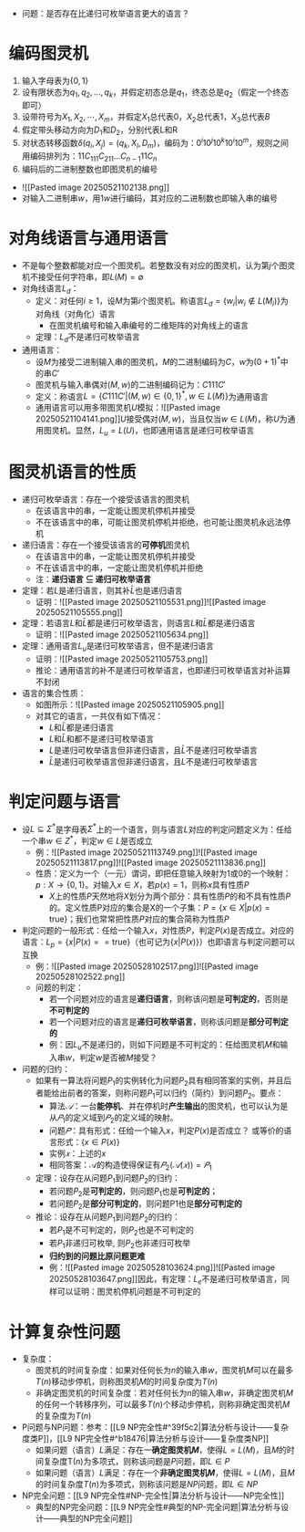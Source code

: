 - 问题：是否存在比递归可枚举语言更大的语言？
# 编码图灵机
1. 输入字母表为$\{0,1\}$
2. 设有限状态为$q_1,q_2,…,q_k$，并假定初态总是$q_1$，终态总是$q_2$（假定一个终态即可）
3. 设带符号为$X_1,X_2,\cdots,X_m$，并假定$X_1$总代表0，$X_2$总代表1，$X_3$总代表$B$
4. 假定带头移动方向为$D_1$和$D_2$，分别代表L和R
5. 对状态转移函数$\delta(q_i,X_j)=(q_k,X_l,D_m)$，编码为：$0^i10^j10^k10^i10^m$，规则之间用编码排列为：$11C_111C_211...C_{n-1}11C_n$
6. 编码后的二进制整数也即图灵机的编号
- ![[Pasted image 20250521102138.png]]
- 对输入二进制串$w$，用$1w$进行编码，其对应的二进制数也即输入串的编号
# 对角线语言与通用语言
- 不是每个整数都能对应一个图灵机。若整数没有对应的图灵机，认为第$j$个图灵机不接受任何字符串，即$L(M)=\emptyset$
- 对角线语言$L_d$：
	- 定义：对任何$i≥1$，设$M$为第$i$个图灵机。称语言$L_d=\{w_i|w_i\notin L(M_i)\}$为对角线（对角化）语言
		- 在图灵机编号和输入串编号的二维矩阵的对角线上的语言
	- 定理：$L_d$不是递归可枚举语言
- 通用语言：
	- 设$M$为接受二进制输入串的图灵机，$M$的二进制编码为$C$，$w$为$(0+1)^*$中的串$C'$
	- 图灵机与输入串偶对$(M,w)$的二进制编码记为：$C111C'$
	- 定义：称语言$L=\{C111C' |(M, w) ∈\{0,1\}^*,w\in L(M)\}$为通用语言
	- 通用语言可以用多带图灵机$U$模拟：![[Pasted image 20250521104141.png]]$U$接受偶对$(M,w)$，当且仅当$w\in L(M)$，称$U$为通用图灵机。显然，$L_u=L(U)$，也即通用语言是递归可枚举语言
# 图灵机语言的性质
- 递归可枚举语言：存在一个接受该语言的图灵机
	- 在该语言中的串，一定能让图灵机停机并接受
	- 不在该语言中的串，可能让图灵机停机并拒绝，也可能让图灵机永远法停机
- 递归语言：存在一个接受该语言的**可停机**图灵机
	- 在该语言中的串，一定能让图灵机停机并接受
	- 不在该语言中的串，一定能让图灵机停机并拒绝
	- 注：**递归语言 $\subseteq$ 递归可枚举语言**
- 定理：若$L$是递归语言，则其补$\bar{L}$也是递归语言
	- 证明：![[Pasted image 20250521105531.png]]![[Pasted image 20250521105555.png]]
- 定理：若语言$L$和$\bar L$都是递归可枚举语言，则语言$L$和$\bar L$都是递归语言
	- 证明：![[Pasted image 20250521105634.png]]
- 定理：通用语言$L_u$是递归可枚举语言，但不是递归语言
	- 证明：![[Pasted image 20250521105753.png]]
	- 推论：通用语言的补不是递归可枚举语言，也即递归可枚举语言对补运算不封闭
- 语言的集合性质：
	- 如图所示：![[Pasted image 20250521105905.png]]
	- 对其它的语言，一共仅有如下情况：
		- $L$和$\bar L$都是递归语言
		- $L$和$\bar L$和都不是递归可枚举语言
		- $L$是递归可枚举语言但非递归语言，且$\bar L$不是递归可枚举语言
		- $\bar L$是递归可枚举语言但非递归语言，且$L$不是递归可枚举语言
# 判定问题与语言
- 设$L\subseteq \Sigma^*$是字母表$\Sigma^*$上的一个语言，则与语言$L$对应的判定问题定义为：任给一个串$w∈Z^*$，判定$w∈L$是否成立
	- 例：![[Pasted image 20250521113749.png]]![[Pasted image 20250521113817.png]]![[Pasted image 20250521113836.png]]
	- 性质：定义为一个（一元）谓词，即把任意输入映射为1或0的一个映射：$p: X\rightarrow\{0,1\}$。对输入$x\in X$，若$p(x)=1$，则称$x$具有性质$P$
		- $X$上的性质$P$天然地将$X$划分为两个部分：具有性质$P$的和不具有性质$P$的。定义性质P对应的集合是X的一个子集：$P=\{x \in X |p(x) = \text{true}\}$；我们也常常把性质$P$对应的集合简称为性质$P$
- 判定问题的一般形式：任给一个输入$x$，对性质$P$，判定$P(x)$是否成立。对应的语言：$L_p= \{x | P(x) == \text{true}\}$（也可记为$\{x|P(x)\}$）也即语言与判定问题可以互换
	- 例：![[Pasted image 20250528102517.png]]![[Pasted image 20250528102522.png]]
	- 问题的判定：
		- 若一个问题对应的语言是**递归语言**，则称该问题是**可判定的**，否则是**不可判定的**
		- 若一个问题对应的语言是**递归可枚举语言**，则称该问题是**部分可判定的**
		- 例：因$L_u$不是递归的，则如下问题是不可判定的：任给图灵机$M$和输入串$w$，判定$w$是否被$M$接受？ 
- 问题的归约：
	- 如果有一算法将问题$P_1$的实例转化为问题$P_2$具有相同答案的实例，并且后者能给出前者的答案，则称问题$P_1$可以归约（简约）到问题$P_2$。要点：
		- 算法$𝒜$：一台**能停机**、并在停机时**产生输出**的图灵机，也可以认为是从$𝑃_1$的定义域到$𝑃_2$的定义域的映射。
		- 问题$𝑃$：具有形式：任给一个输入$x$，判定$P(x)$是否成立？ 或等价的语言形式：$\{ x\in P(x) \}$ 
		- 实例$𝑥$：上述的$x$ 
		- 相同答案：𝒜的构造使得保证有$𝑃_2( 𝒜 (𝑥) ) =𝑃_1$
	- 定理：设存在从问题$P_1$到问题$P_2$的归约：
		- 若问题$P_2$是**可判定的**，则问题$P_1$也是**可判定的**；
		- 若问题$P_2$是**部分可判定的**，则问题P1也是**部分可判定的**
	- 推论：设存在从问题$P_1$到问题$P_2$的归约：
		- 若$P_1$是不可判定的，则$P_2$也是不可判定的
		- 若$P_1$非递归可枚举, 则$P_2$也非递归可枚举
		- **归约到的问题比原问题更难**
		- 例：![[Pasted image 20250528103624.png]]![[Pasted image 20250528103647.png]]因此，有定理：$L_e$不是递归可枚举语言，同样可以证明：图灵机停机问题是不可判定的
# 计算复杂性问题
- 复杂度：
	- 图灵机的时间复杂度：如果对任何长为$n$的输入串$w$，图灵机$M$可以在最多$T(n)$移动步停机，则称图灵机$M$的时间复杂度为$T(n)$
	- 非确定图灵机的时间复杂度：若对任何长为$n$的输入串$w$，非确定图灵机$M$的任何一个转移序列，可以最多$T(n)$个移动步停机，则称非确定图灵机$M$的复杂度为$T(n)$
- P问题与NP问题：参考：[[L9 NP完全性#^39f5c2|算法分析与设计——复杂度类P]]，[[L9 NP完全性#^b18476|算法分析与设计——复杂度类NP]]
	- 如果问题（语言）$L$满足：存在一**确定图灵机$M$**，使得$L=L(M)$，且$M$的时间复杂度T$(n)$为多项式，则称该问题是$P$问题，即$L\in P$
	- 如果问题（语言）$L$满足：存在一个**非确定图灵机$M$**，使得$L=L(M)$，且$M$的时间复杂度$T(n)$为多项式，则称该问题是$NP$问题，即$L\in NP$
- NP完全问题：[[L9 NP完全性#NP-完全性|算法分析与设计——NP完全性]]
	- 典型的NP完全问题：[[L9 NP完全性#典型的NP-完全问题|算法分析与设计——典型的NP完全问题]]